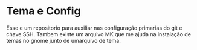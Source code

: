 # Tema e Config

Esse e um repositorio para auxiliar nas configuração primarias do git e chave SSH.
Tambem existe um arquivo MK que me ajuda na instalação de temas no gnome junto de umarquivo de tema.
